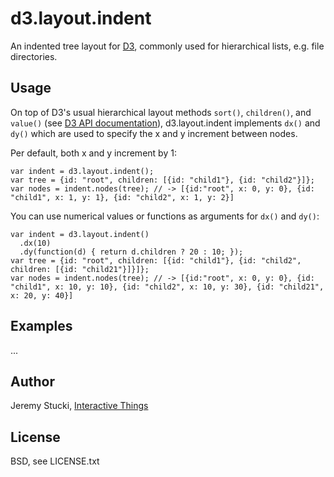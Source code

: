 # d3.layout.indent

An indented tree layout for [D3](http://d3js.org), commonly used for hierarchical lists, e.g. file directories.

## Usage

On top of D3's usual hierarchical layout methods `sort()`, `children()`, and `value()` (see [D3 API documentation](https://github.com/mbostock/d3/wiki/Hierarchy-Layout)), d3.layout.indent implements `dx()` and `dy()` which are used to specify the x and y increment between nodes.

Per default, both x and y increment by 1:

    var indent = d3.layout.indent();
    var tree = {id: "root", children: [{id: "child1"}, {id: "child2"}]};
    var nodes = indent.nodes(tree); // -> [{id:"root", x: 0, y: 0}, {id: "child1", x: 1, y: 1}, {id: "child2", x: 1, y: 2}]

You can use numerical values or functions as arguments for `dx()` and `dy()`:

    var indent = d3.layout.indent()
      .dx(10)
      .dy(function(d) { return d.children ? 20 : 10; });
    var tree = {id: "root", children: [{id: "child1"}, {id: "child2", children: [{id: "child21"}]}]};
    var nodes = indent.nodes(tree); // -> [{id:"root", x: 0, y: 0}, {id: "child1", x: 10, y: 10}, {id: "child2", x: 10, y: 30}, {id: "child21", x: 20, y: 40}]

## Examples

...

## Author

Jeremy Stucki, [Interactive Things](http://interactivethings.com)

## License

BSD, see LICENSE.txt